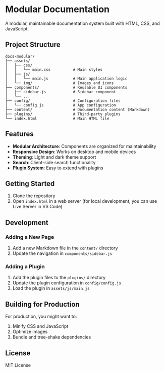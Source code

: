 # Modular Documentation

A modular, maintainable documentation system built with HTML, CSS, and JavaScript.

## Project Structure

```
docs-modular/
├── assets/
│   ├── css/
│   │   └── main.css          # Main styles
│   ├── js/
│   │   └── main.js           # Main application logic
│   └── img/                  # Images and icons
├── components/               # Reusable UI components
│   ├── sidebar.js            # Sidebar component
│   └── ...
├── config/                   # Configuration files
│   └── config.js             # App configuration
├── content/                  # Documentation content (Markdown)
├── plugins/                  # Third-party plugins
└── index.html                # Main HTML file
```

## Features

- **Modular Architecture**: Components are organized for maintainability
- **Responsive Design**: Works on desktop and mobile devices
- **Theming**: Light and dark theme support
- **Search**: Client-side search functionality
- **Plugin System**: Easy to extend with plugins

## Getting Started

1. Clone the repository
2. Open `index.html` in a web server (for local development, you can use Live Server in VS Code)

## Development

### Adding a New Page

1. Add a new Markdown file in the `content/` directory
2. Update the navigation in `components/sidebar.js`

### Adding a Plugin

1. Add the plugin files to the `plugins/` directory
2. Update the plugin configuration in `config/config.js`
3. Load the plugin in `assets/js/main.js`

## Building for Production

For production, you might want to:

1. Minify CSS and JavaScript
2. Optimize images
3. Bundle and tree-shake dependencies

## License

MIT License
